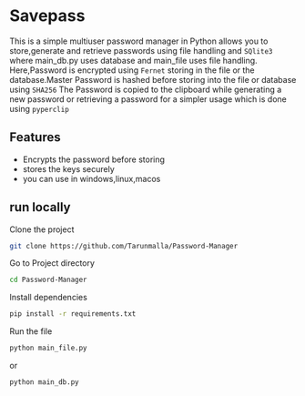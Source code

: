 # Savepass

This is a simple multiuser password manager in Python allows you to store,generate and retrieve passwords using file handling and `SQlite3` where main_db.py uses database and main_file uses file handling.
Here,Password is encrypted using `Fernet` storing in the file or the database.Master Password is hashed before storing into the file or database using `SHA256`
The Password is copied to the clipboard while generating a new password or retrieving a password for a simpler usage which is done using `pyperclip`

## Features

- Encrypts the password before storing
- stores the keys securely
- you can use in windows,linux,macos

## run locally

Clone the project

```bash
git clone https://github.com/Tarunmalla/Password-Manager
```

Go to Project directory

```bash
cd Password-Manager
```

Install dependencies

```bash
pip install -r requirements.txt
```

Run the file

```bash
python main_file.py
```
or 

```bash
python main_db.py
```